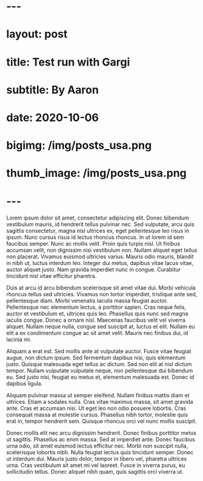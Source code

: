 # ---
# layout: post
# title: Test run with Gargi
# subtitle: By Aaron
# date: 2020-10-06
# bigimg: /img/posts_usa.png
# thumb_image: /img/posts_usa.png
# ---

Lorem ipsum dolor sit amet, consectetur adipiscing elit. Donec bibendum vestibulum mauris, id hendrerit tellus pulvinar nec. Sed vulputate, arcu quis sagittis consectetur, magna nisl ultrices ex, eget pellentesque leo risus in ipsum. Nunc cursus risus id lectus rhoncus rhoncus. In ut lorem id sem faucibus semper. Nunc ac mollis velit. Proin quis turpis nisl. Ut finibus accumsan velit, non dignissim nisi vestibulum non. Nullam aliquet eget tellus non placerat. Vivamus euismod ultricies varius. Mauris odio mauris, blandit in nibh ut, luctus interdum leo. Integer dui metus, dapibus vitae lacus vitae, auctor aliquet justo. Nam gravida imperdiet nunc in congue. Curabitur tincidunt nisl vitae efficitur pharetra.

Duis at arcu id arcu bibendum scelerisque sit amet vitae dui. Morbi vehicula rhoncus tellus sed ultricies. Vivamus non tortor imperdiet, tristique ante sed, pellentesque diam. Morbi venenatis iaculis massa feugiat auctor. Pellentesque nec elementum lectus, a porttitor sapien. Cras neque felis, auctor et vestibulum et, ultrices quis leo. Phasellus quis nunc sed magna iaculis congue. Donec a ornare nisl. Maecenas faucibus velit vel viverra aliquet. Nullam neque nulla, congue sed suscipit at, luctus et elit. Nullam eu elit a ex condimentum congue ac sit amet velit. Mauris nec finibus dui, id lacinia mi.

Aliquam a erat est. Sed mollis ante at vulputate auctor. Fusce vitae feugiat augue, non dictum ipsum. Sed fermentum dapibus nisi, quis elementum justo. Quisque malesuada eget tellus ac dictum. Sed non elit at nisl dictum tempor. Nullam vulputate vulputate neque, non pellentesque dui bibendum eu. Sed justo nisi, feugiat eu metus et, elementum malesuada est. Donec id dapibus ligula.

Aliquam pulvinar massa ut semper eleifend. Nullam finibus mattis diam et ultrices. Etiam a sodales nulla. Cras vitae maximus massa, sit amet gravida ante. Cras et accumsan nisi. Ut eget leo non odio posuere lobortis. Cras consequat massa at molestie cursus. Phasellus nibh tortor, molestie quis erat in, tempor hendrerit sem. Quisque rhoncus orci vel nunc mollis suscipit.

Donec mollis elit nec arcu dignissim hendrerit. Donec finibus porttitor metus ut sagittis. Phasellus ac enim massa. Sed at imperdiet ante. Donec faucibus urna odio, sit amet euismod lectus efficitur nec. Morbi non suscipit nulla, scelerisque lobortis nibh. Nulla feugiat lectus quis tincidunt semper. Donec ut interdum dui. Mauris justo dolor, tempor in libero vel, pharetra ultrices urna. Cras vestibulum sit amet mi vel laoreet. Fusce in viverra purus, eu sollicitudin tellus. Donec aliquet nibh quam, quis sagittis orci viverra ut.
